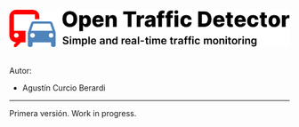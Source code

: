 <p align="center">
    <img src="docs/logo.png"><br><br>
</p>

Autor:

* Agustín Curcio Berardi

---

Primera versión. Work in progress.
